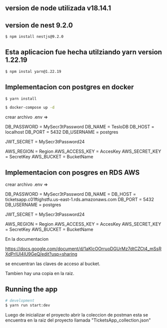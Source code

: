 ## version de node utilizada v18.14.1
## version de nest 9.2.0

```bash
$ npm install nestjs@9.2.0
```
## Esta aplicacion fue hecha utilziando yarn version 1.22.19
```bash
$ npm instal yarn@1.22.19
```

## Implementacion con postgres en docker
```bash
$ yarn install
```
```bash
$ docker-compose up -d
```
crear archivo .env =>

DB_PASSWORD = MySecr3tPassword
DB_NAME = TesloDB
DB_HOST = localhost
DB_PORT = 5432
DB_USERNAME = postgres

JWT_SECRET = MySecr3tPassword24

AWS_REGION = Region
AWS_ACCESS_KEY = AccesKey
AWS_SECRET_KEY = SecretKey
AWS_BUCKET = BucketName

## Implementacion con posgres en RDS AWS

crear archivo .env =>

DB_PASSWORD = MySecr3tPassword
DB_NAME = 
DB_HOST = ticketsapp.c01ftighstfu.us-east-1.rds.amazonaws.com
DB_PORT = 5432
DB_USERNAME = postgres

JWT_SECRET = MySecr3tPassword24

AWS_REGION = Region
AWS_ACCESS_KEY = AccesKey
AWS_SECRET_KEY = SecretKey
AWS_BUCKET = BucketName




En la documentacion 

https://docs.google.com/document/d/1aKlcOOrruoDGUrMz7dtCZCt4_mSsRXdPrIUI4IU9GeQ/edit?usp=sharing
 
se encuentran las claves de acceso al bucket.

Tambien hay una copia en la raiz.

## Running the app
```bash
# development
$ yarn run start:dev
```

Luego de inicializar el proyecto abrir la coleccion de postman 
esta se encuentra en la raiz del proyecto llamada "TicketsApp_collection.json"


